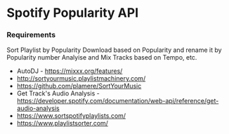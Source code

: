 # Spotify Popularity API

### Requirements 

Sort Playlist by Popularity
Download based on Popularity and rename it by Popularity number
Analyise and Mix Tracks based on Tempo, etc. 

- AutoDJ - https://mixxx.org/features/
- http://sortyourmusic.playlistmachinery.com/
- https://github.com/plamere/SortYourMusic
- Get Track's Audio Analysis - https://developer.spotify.com/documentation/web-api/reference/get-audio-analysis
- https://www.sortspotifyplaylists.com/
- https://www.playlistsorter.com/
